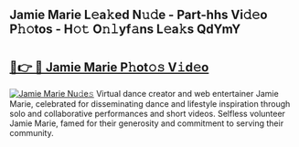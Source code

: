 ## Jamie Marie L𝚎a𝚔ed N𝚞𝚍e - Part-hhs Vi𝚍𝚎o P𝚑𝚘tos - H𝚘𝚝 O𝚗𝚕yf𝚊ns L𝚎a𝚔s QdYmY

# <h2><a href="http://kf7zky.oniu.top/?m=Jamie+Marie">🔗👉 🔴 Jamie Marie P𝚑ot𝚘𝚜 V𝚒d𝚎o</a></h2>

[![Jamie Marie Nu𝚍e𝚜](https://i.imgur.com/0qMVB7G.gif)](http://kf7zky.oniu.top/?m=Jamie+Marie)
Virtual dance creator and web entertainer Jamie Marie, celebrated for disseminating dance and lifestyle inspiration through solo and collaborative performances and short videos. Selfless volunteer Jamie Marie, famed for their generosity and commitment to serving their community.  
